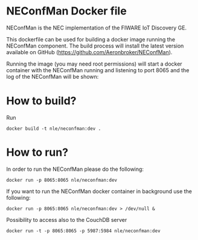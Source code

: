 NEConfMan Docker file
=======================

NEConfMan is the NEC implementation of the FIWARE IoT Discovery GE.

This dockerfile can be used for building a docker image running the NEConfMan component. The build process will install the latest version available on GitHub (https://github.com/Aeronbroker/NEConfMan).

Running the image (you may need root permissions) will start a docker container with the NEConfMan running and listening to port 8065 and the log of the NEConfMan will be shown:

How to build?
=======================
Run 
```
docker build -t nle/neconfman:dev .
```


How to run?
=======================
In order to run the NEConfMan please do the following:

```
docker run -p 8065:8065 nle/neconfman:dev
```

If you want to run the NEConfMan docker container in background use the following:
```
docker run -p 8065:8065 nle/neconfman:dev > /dev/null &
```

Possibility to access also to the CouchDB server
```
docker run -t -p 8065:8065 -p 5987:5984 nle/neconfman:dev
```





